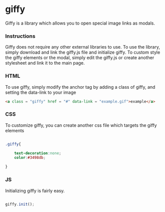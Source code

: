 giffy
=====
Giffy is a library which allows you to open special image links as modals.

<h3>Instructions</h3>

Giffy does not require any other external libraries to use. To use the library, simply download and link the giffy.js file and initialize giffy. To custom style the giffy elements or the modal, simply edit the giffy.js or create another stylesheet and link it to the main page.

<h3>HTML</h3>

To use giffy, simply modify the anchor tag by adding a class of giffy, and setting the data-link to your image

```html
<a class = "giffy" href = "#" data-link = "example.gif">example</a>

```

<h3>CSS</h3>

To customize giffy, you can create another css file which targets the giffy elements

```css

.giffy{

	text-decoration:none;
	color:#3498db;

}

```


<h3>JS</h3>

Initializing giffy is fairly easy.

```js

giffy.init();

```
